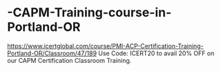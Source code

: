 # -CAPM-Training-course-in-Portland-OR
https://www.icertglobal.com/course/PMI-ACP-Certification-Training-Portland-OR/Classroom/47/189  Use Code: ICERT20 to avail 20% OFF on our CAPM Certification Classroom Training.

